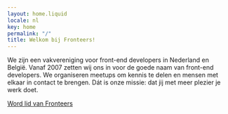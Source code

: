 ```yaml
---
layout: home.liquid
locale: nl
key: home
permalink: "/"
title: Welkom bij Fronteers!
---
```

We zijn een vakvereniging voor front-end developers in Nederland en België. Vanaf 2007 zetten wij ons in voor de goede naam van front-end developers. We organiseren meetups om kennis te delen en mensen met elkaar in contact te brengen. Dát is onze missie: dat jij met meer plezier je werk doet.

<a href="/nl/word-lid/" class="button button-parentheses">Word lid <span class="visually-hidden">van Fronteers</span></a>
